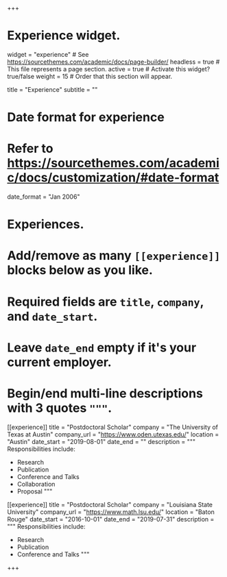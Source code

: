 +++
# Experience widget.
widget = "experience"  # See https://sourcethemes.com/academic/docs/page-builder/
headless = true  # This file represents a page section.
active = true  # Activate this widget? true/false
weight = 15  # Order that this section will appear.

title = "Experience"
subtitle = ""

# Date format for experience
#   Refer to https://sourcethemes.com/academic/docs/customization/#date-format
date_format = "Jan 2006"

# Experiences.
#   Add/remove as many `[[experience]]` blocks below as you like.
#   Required fields are `title`, `company`, and `date_start`.
#   Leave `date_end` empty if it's your current employer.
#   Begin/end multi-line descriptions with 3 quotes `"""`.
[[experience]]
  title = "Postdoctoral Scholar"
  company = "The University of Texas at Austin"
  company_url = "https://www.oden.utexas.edu/"
  location = "Austin"
  date_start = "2019-08-01"
  date_end = ""
  description = """
  Responsibilities include:
  
  * Research
  * Publication 
  * Conference and Talks
  * Collaboration
  * Proposal
  """

[[experience]]
  title = "Postdoctoral Scholar"
  company = "Louisiana State University"
  company_url = "https://www.math.lsu.edu/"
  location = "Baton Rouge"
  date_start = "2016-10-01"
  date_end = "2019-07-31"
  description = """
  Responsibilities include:
  
  * Research
  * Publication 
  * Conference and Talks
  """

+++
